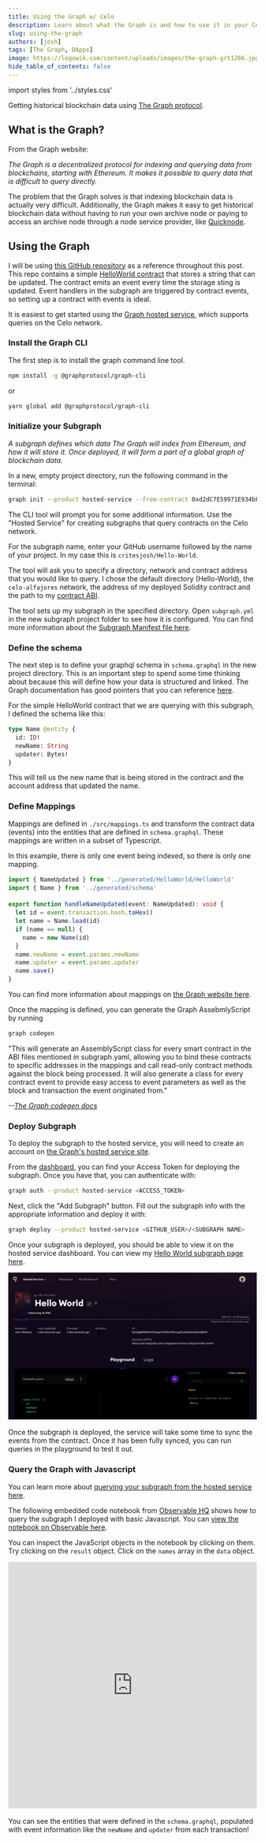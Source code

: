 ```yaml
---
title: Using the Graph w/ Celo
description: Learn about what the Graph is and how to use it in your Celo DApp
slug: using-the-graph
authors: [josh]
tags: [The Graph, DApps]
image: https://logowik.com/content/uploads/images/the-graph-grt1266.jpg
hide_table_of_contents: false
---
```


import styles from '../styles.css'

Getting historical blockchain data using [The Graph protocol](https://thegraph.com/).

<!--truncate-->

## What is the Graph?

From the Graph website:

*The Graph is a decentralized protocol for indexing and querying data from blockchains, starting with Ethereum. It makes it possible to query data that is difficult to query directly.*

The problem that the Graph solves is that indexing blockchain data is actually very difficult. Additionally, the Graph makes it easy to get historical blockchain data without having to run your own archive node or paying to access an archive node through a node service provider, like [Quicknode](https://www.quicknode.com/chains/celo).

## Using the Graph

I will be using [this GitHub repository](https://github.com/critesjosh/the-graph-hello-world) as a reference throughout this post. This repo contains a simple [HelloWorld contract](https://github.com/critesjosh/the-graph-hello-world/blob/master/HelloWorld.sol) that stores a string that can be updated. The contract emits an event every time the storage sting is updated. Event handlers in the subgraph are triggered by contract events, so setting up a contract with events is ideal.

It is easiest to get started using the [Graph hosted service](https://thegraph.com/docs/hostedservice/what-is-hosted-service), which supports queries on the Celo network.

### Install the Graph CLI

The first step is to install the graph command line tool.

```bash
npm install -g @graphprotocol/graph-cli
```

or

```bash
yarn global add @graphprotocol/graph-cli
```

### Initialize your Subgraph

*A subgraph defines which data The Graph will index from Ethereum, and how it will store it. Once deployed, it will form a part of a global graph of blockchain data.*

In a new, empty project directory, run the following command in the terminal:

```bash
graph init --product hosted-service --from-contract 0xd2dC7E59971E934bF479B8eA86B9Ec1627B0F3D6 --network celo-alfajores --abi <FILE> critesjosh/Hello-World
```

The CLI tool will prompt you for some additional information. Use the "Hosted Service" for creating subgraphs that query contracts on the Celo network.

For the subgraph name, enter your GitHub username followed by the name of your project. In my case this is `critesjosh/Hello-World`.

The tool will ask you to specify a directory, network and contract address that you would like to query. I chose the default directory (Hello-World), the `celo-alfajores` network, the address of my deployed Solidity contract and the path to my [contract ABI](https://docs.soliditylang.org/en/latest/abi-spec.html).

The tool sets up my subgraph in the specified directory. Open `subgraph.yml` in the new subgraph project folder to see how it is configured. You can find more information about the [Subgraph Manifest file here](https://thegraph.com/docs/developer/create-subgraph-hosted#the-subgraph-manifest).

### Define the schema

The next step is to define your graphql schema in `schema.graphql` in the new project directory. This is an important step to spend some time thinking about because this will define how your data is structured and linked. The Graph documentation has good pointers that you can reference [here](https://thegraph.com/docs/developer/create-subgraph-hosted#the-graphql-schema). 

For the simple HelloWorld contract that we are querying with this subgraph, I defined the schema like this: 

```graphql
type Name @entity {
  id: ID!
  newName: String
  updater: Bytes!
}
```

This will tell us the new name that is being stored in the contract and the account address that updated the name. 

### Define Mappings

Mappings are defined in `./src/mappings.ts` and transform the contract data (events) into the entities that are defined in `schema.graphql`. These mappings are written in a subset of Typescript. 

In this example, there is only one event being indexed, so there is only one mapping.

```ts
import { NameUpdated } from '../generated/HelloWorld/HelloWorld'
import { Name } from '../generated/schema'

export function handleNameUpdated(event: NameUpdated): void {
  let id = event.transaction.hash.toHex()
  let name = Name.load(id)
  if (name == null) {
    name = new Name(id)
  }
  name.newName = event.params.newName
  name.updater = event.params.updater
  name.save()
}
```

You can find more information about mappings on [the Graph website here](https://thegraph.com/docs/developer/create-subgraph-hosted#writing-mappings).

Once the mapping is defined, you can generate the Graph AssebmlyScript by running

```bash
graph codegen
```

"This will generate an AssemblyScript class for every smart contract in the ABI files mentioned in subgraph.yaml, allowing you to bind these contracts to specific addresses in the mappings and call read-only contract methods against the block being processed. It will also generate a class for every contract event to provide easy access to event parameters as well as the block and transaction the event originated from." 

*--[The Graph codegen docs](https://thegraph.com/docs/developer/create-subgraph-hosted#code-generation)* 

### Deploy Subgraph

To deploy the subgraph to the hosted service, you will need to create an account on [the Graph's hosted service site](https://thegraph.com/hosted-service).

From the [dashboard](https://thegraph.com/hosted-service/dashboard), you can find your Access Token for deploying the subgraph. Once you have that, you can authenticate with:

```bash
graph auth --product hosted-service <ACCESS_TOKEN>
```

Next, click the "Add Subgraph" button. Fill out the subgraph info with the appropriate information and deploy it with:

```bash
graph deploy --product hosted-service <GITHUB_USER>/<SUBGRAPH NAME>
```

Once your subgraph is deployed, you should be able to view it on the hosted service dashboard. You can view my [Hello World subgraph page here](https://thegraph.com/hosted-service/subgraph/critesjosh/hello-world).

![](dashboard.png)

Once the subgraph is deployed, the service will take some time to sync the events from the contract. Once it has been fully synced, you can run queries in the playground to test it out.

### Query the Graph with Javascript

You can learn more about [querying your subgraph from the hosted service here](https://thegraph.com/docs/hostedservice/query-hosted-service).

The following embedded code notebook from [Observable HQ](https://observablehq.com/) shows how to query the subgraph I deployed with basic Javascript. You can [view the notebook on Observable here](https://observablehq.com/@critesjosh/query-the-graph).

You can inspect the JavaScript objects in the notebook by clicking on them. Try clicking on the `result` object. Click on the `names` array in the `data` object.

<iframe width="100%" height="500" frameborder="0" class="observable-notebook"
  src="https://observablehq.com/embed/@critesjosh/query-the-graph?cell=*"></iframe>


You can see the entities that were defined in the `schema.graphql`, populated with event information like the `newName` and `updater` from each transaction!